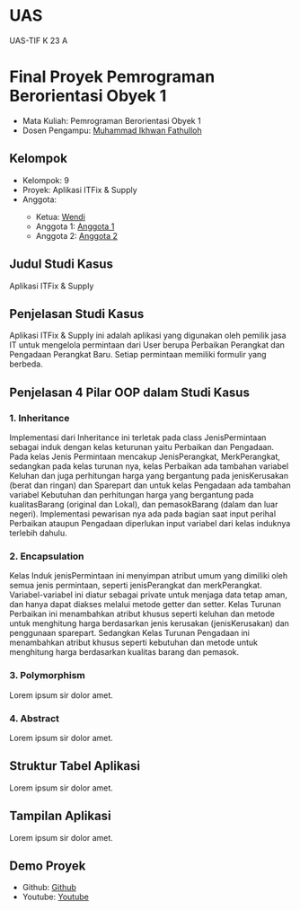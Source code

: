 # UAS
UAS-TIF K 23 A
# Final Proyek Pemrograman Berorientasi Obyek 1
<ul>
  <li>Mata Kuliah: Pemrograman Berorientasi Obyek 1</li>
  <li>Dosen Pengampu: <a href="https://github.com/Muhammad-Ikhwan-Fathulloh">Muhammad Ikhwan Fathulloh</a></li>
</ul>

## Kelompok
<ul>
  <li>Kelompok: 9</li>
  <li>Proyek: Aplikasi ITFix & Supply</li>
  <li>Anggota:</li>
  <ul>
    <li>Ketua: <a href="">Wendi</a></li>
    <li>Anggota 1: <a href="">Anggota 1</a></li>
    <li>Anggota 2: <a href="">Anggota 2</a></li>
  </ul>
</ul> 

## Judul Studi Kasus
<p>Aplikasi ITFix & Supply</p>

## Penjelasan Studi Kasus
<p>Aplikasi ITFix & Supply ini adalah aplikasi yang digunakan oleh pemilik jasa IT untuk mengelola permintaan dari User berupa Perbaikan Perangkat dan Pengadaan Perangkat Baru. Setiap permintaan memiliki formulir yang berbeda.  </p>

## Penjelasan 4 Pilar OOP dalam Studi Kasus

### 1. Inheritance
<p>Implementasi dari Inheritance ini terletak pada class JenisPermintaan sebagai induk dengan kelas keturunan yaitu Perbaikan dan Pengadaan. Pada kelas Jenis Permintaan mencakup JenisPerangkat, MerkPerangkat, sedangkan pada kelas turunan nya, kelas Perbaikan ada tambahan variabel Keluhan dan juga perhitungan harga yang bergantung pada jenisKerusakan (berat dan ringan) dan Sparepart dan untuk kelas Pengadaan ada tambahan variabel Kebutuhan dan perhitungan harga yang bergantung pada kualitasBarang (original dan Lokal), dan pemasokBarang (dalam dan luar negeri). Implementasi pewarisan nya ada pada bagian saat input perihal Perbaikan ataupun Pengadaan diperlukan input variabel dari kelas induknya terlebih dahulu.</p>

### 2. Encapsulation
<p>Kelas Induk jenisPermintaan ini menyimpan atribut umum yang dimiliki oleh semua jenis permintaan, seperti jenisPerangkat dan merkPerangkat. Variabel-variabel ini diatur sebagai private untuk menjaga data tetap aman, dan hanya dapat diakses melalui metode getter dan setter. Kelas Turunan Perbaikan ini menambahkan atribut khusus seperti keluhan dan metode untuk menghitung harga berdasarkan jenis kerusakan (jenisKerusakan) dan penggunaan sparepart. Sedangkan Kelas Turunan Pengadaan ini menambahkan atribut khusus seperti kebutuhan dan metode untuk menghitung harga berdasarkan kualitas barang dan pemasok.</p>

### 3. Polymorphism
<p>Lorem ipsum sir dolor amet.</p>

### 4. Abstract
<p>Lorem ipsum sir dolor amet.</p>

## Struktur Tabel Aplikasi
<p>Lorem ipsum sir dolor amet.</p>

## Tampilan Aplikasi
<p>Lorem ipsum sir dolor amet.</p>

## Demo Proyek
<ul>
  <li>Github: <a href="">Github</a></li>
  <li>Youtube: <a href="">Youtube</a></li>
</ul>
